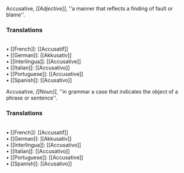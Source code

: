Accusative, <i>[[Adjective]]</i>, ''a manner that reflects a finding of fault or blame''. 
<P> <H3>Translations</H3>
<BR>• [[French]]: [[Accusatif]]
<BR>• [[German]]: [[Akkusativ]]
<BR>• [[Interlingua]]: [[Accusative]]
<BR>• [[Italian]]: [[Accusativo]]
<BR>• [[Portuguese]]: [[Accusative]]
<BR>• [[Spanish]]: [[Acusativo]]
<BR> 

Accusative, <i>[[Noun]]</i>, ''in grammar a case that indicates the object of a phrase or sentence''. 
<P> <H3>Translations</H3>
<BR>• [[French]]: [[Accusatif]]
<BR>• [[German]]: [[Akkusativ]]
<BR>• [[Interlingua]]: [[Accusativo]]
<BR>• [[Italian]]: [[Accusativo]]
<BR>• [[Portuguese]]: [[Accusative]]
<BR>• [[Spanish]]: [[Acusativo]]
<BR>